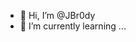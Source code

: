- 👋 Hi, I’m @JBr0dy
- 🌱 I’m currently learning ...


<!---
JBr0dy/JBr0dy is a ✨ special ✨ repository because it's forked up!
--->
